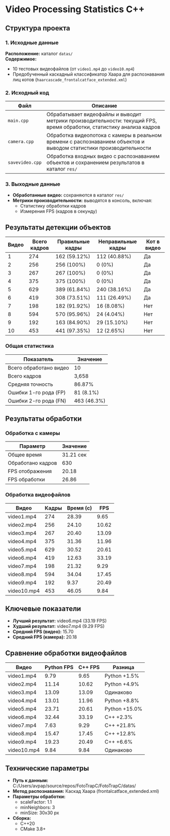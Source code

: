 # Video Processing Statistics С++

## Структура проекта

### 1. Исходные данные
**Расположение:** каталог `datas/`  
**Содержимое:**
- 10 тестовых видеофайлов (от `video1.mp4` до `video10.mp4`)
- Предобученный каскадный классификатор Хаара для распознавания лиц котов (`haarcascade_frontalcatface_extended.xml`)

### 2. Исходный код
| Файл         | Описание |
|--------------|----------|
| `main.cpp`   | Обрабатывает видеофайлы и выводит метрики производительности: текущий FPS, время обработки, статистику анализа кадров |
| `camera.cpp` | Обработка видеопотока с камеры в реальном времени с распознаванием объектов и выводом статистики производительности |
| `savevideo.cpp` | Обработка входных видео с распознаванием объектов и сохранением результатов в каталог `res/` |

### 3. Выходные данные
- **Обработанные видео:** сохраняются в каталог `res/`
- **Метрики производительности:** выводятся в консоль, включая:
  - Статистику обработки кадров
  - Измерения FPS (кадров в секунду)

## Результаты детекции объектов

| Видео | Всего кадров | Правильные кадры | Неправильные кадры | Кот в видео |
|-------|--------------|------------------|--------------------|-------------|
| 1     | 274          | 162 (59.12%)     | 112 (40.88%)       | Да          |
| 2     | 256          | 256 (100%)       | 0 (0%)             | Да          |
| 3     | 267          | 267 (100%)       | 0 (0%)             | Да          |
| 4     | 375          | 375 (100%)       | 0 (0%)             | Да          |
| 5     | 629          | 389 (61.84%)     | 240 (38.16%)       | Да          |
| 6     | 419          | 308 (73.51%)     | 111 (26.49%)       | Да          |
| 7     | 198          | 182 (91.92%)     | 16 (8.08%)         | Нет         |
| 8     | 594          | 570 (95.96%)     | 24 (4.04%)         | Нет         |
| 9     | 192          | 163 (84.90%)     | 29 (15.10%)        | Нет         |
| 10    | 453          | 441 (97.35%)     | 12 (2.65%)         | Нет         |

### Общая статистика

| Показатель               | Значение |
|--------------------------|----------|
| Всего обработано видео   | 10       |
| Всего кадров             | 3,658    |
| Средняя точность         | 86.87%   |
| Ошибки 1-го рода (FP)    | 81 (8.1%)|
| Ошибки 2-го рода (FN)    | 463 (46.3%)|

## Результаты обработки

### Обработка с камеры 
| Параметр          | Значение       |
|-------------------|---------------|
| Общее время       | 31.21 сек     |
| Обработано кадров | 630           |
| FPS отображения   | 20.18         |
| FPS обработки     | 26.86         |

### Обработка видеофайлов
| Видео       | Кадры | Время (с) | FPS   |
|-------------|-------|----------|-------|
| video1.mp4  | 274   | 28.39    | 9.65  |
| video2.mp4  | 256   | 24.10    | 10.62 |
| video3.mp4  | 267   | 20.40    | 13.09 |
| video4.mp4  | 375   | 31.36    | 11.96 |
| video5.mp4  | 629   | 30.52    | 20.61 |
| video6.mp4  | 419   | 12.63    | 33.19 |
| video7.mp4  | 198   | 21.32    | 9.29  |
| video8.mp4  | 594   | 34.04    | 17.45 |
| video9.mp4  | 192   | 9.37     | 20.49 |
| video10.mp4 | 453   | 46.05    | 9.84  |

## Ключевые показатели

- **Лучший результат:** video6.mp4 (33.19 FPS)
- **Худший результат:** video7.mp4 (9.29 FPS)
- **Средний FPS (видео):** 15.70
- **Средний FPS (камера):** 20.18

## Сравнение обработки видеофайлов

| Видео       | Python FPS | C++ FPS | Разница |
|-------------|-----------|---------|---------|
| video1.mp4  | 9.79      | 9.65    | Python +1.5% |
| video2.mp4  | 11.14     | 10.62   | Python +4.9% |
| video3.mp4  | 13.09     | 13.09   | Одинаково |
| video4.mp4  | 13.01     | 11.96   | Python +8.8% |
| video5.mp4  | 23.71     | 20.61   | Python +15.0% |
| video6.mp4  | 32.44     | 33.19   | C++ +2.3% |
| video7.mp4  | 7.63      | 9.29    | C++ +21.8% |
| video8.mp4  | 15.47     | 17.45   | C++ +12.8% |
| video9.mp4  | 19.23     | 20.49   | C++ +6.6% |
| video10.mp4 | 9.84      | 9.84    | Одинаково |

## Технические параметры

- **Путь к данным:** C:/Users/avpap/source/repos/FotoTrapC/FotoTrapC/datas/
- **Метод распознавания:** Каскад Хаара (frontalcatface_extended.xml)
- **Параметры обработки:**
  - scaleFactor: 1.1
  - minNeighbors: 3
  - minSize: 30x30 px
- **Сборка:**
  - C++20
  - CMake 3.8+

